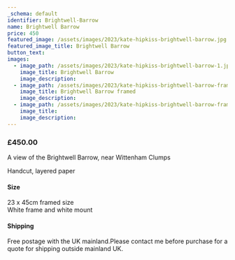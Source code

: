 ```yaml
---
_schema: default
identifier: Brightwell-Barrow
name: Brightwell Barrow
price: 450
featured_image: /assets/images/2023/kate-hipkiss-brightwell-barrow.jpg
featured_image_title: Brightwell Barrow
button_text:
images:
  - image_path: /assets/images/2023/kate-hipkiss-brightwell-barrow-1.jpg
    image_title: Brightwell Barrow
    image_description:
  - image_path: /assets/images/2023/kate-hipkiss-brightwell-barrow-framed-ws.jpg
    image_title: Brightwell Barrow framed
    image_description:
  - image_path: /assets/images/2023/kate-hipkiss-brightwell-barrow-framed-side-view-ws.jpg
    image_title:
    image_description:
---
```

### **£450.00**

A view of the Brightwell Barrow, near Wittenham Clumps

Handcut, layered paper

#### Size

23 x 45cm framed size<br>White frame and white mount

#### Shipping

Free postage with the UK mainland.Please contact me before purchase for a quote for shipping outside mainland UK.